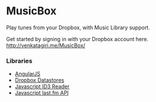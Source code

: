 # MusicBox

Play tunes from your Dropbox, with Music Library support.

Get started by signing in with your Dropbox account here. http://venkatagiri.me/MusicBox/

### Libraries

- [AngularJS](http://angularjs.org)
- [Dropbox Datastores](https://www.dropbox.com/developers/datastore) 
- [Javascript ID3 Reader](https://github.com/aadsm/JavaScript-ID3-Reader)
- [Javascript last.fm API](https://github.com/fxb/javascript-last.fm-api)
